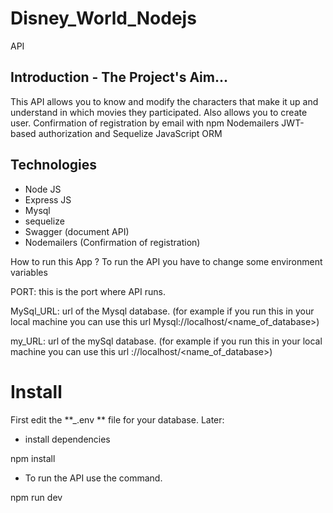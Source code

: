 # Disney_World_Nodejs

API

## Introduction - The Project's Aim...

This API allows you to know and modify the characters that make it up and understand in which movies they participated. Also allows you to create user.
Confirmation of registration by email with npm Nodemailers
JWT-based authorization and Sequelize JavaScript ORM

## Technologies

- Node JS
- Express JS
- Mysql
- sequelize
- Swagger (document API)
- Nodemailers (Confirmation of registration)

How to run this App ?
To run the API you have to change some environment variables

PORT: this is the port where API runs.

MySql_URL: url of the Mysql database. (for example if you run this in your local machine you can use this url Mysql://localhost/<name_of_database>)

my_URL: url of the mySql database. (for example if you run this in your local machine you can use this url ://localhost/<name_of_database>)

# Install

First edit the **\_.env ** file for your database. Later:


* install dependencies

npm install

* To run the API use the command.

npm run dev

